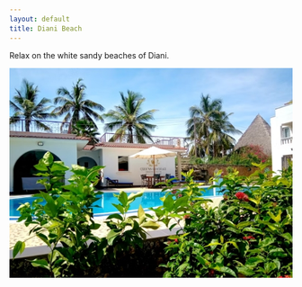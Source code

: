 ```yaml
---
layout: default
title: Diani Beach
---
```


Relax on the white sandy beaches of Diani.

![Diani](/assets/images/diani.jpg)
